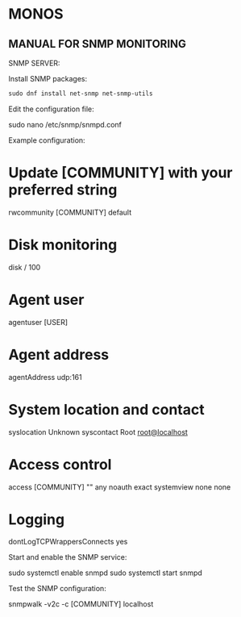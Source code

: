 # MONOS



## MANUAL FOR SNMP MONITORING

SNMP SERVER:

Install SNMP packages:
```css
sudo dnf install net-snmp net-snmp-utils
```

Edit the configuration file:

sudo nano /etc/snmp/snmpd.conf


Example configuration:

# Update [COMMUNITY] with your preferred string
rwcommunity [COMMUNITY] default

# Disk monitoring
disk  / 100

# Agent user
agentuser  [USER]

# Agent address
agentAddress udp:161

# System location and contact
syslocation Unknown
syscontact Root <root@localhost>

# Access control
access  [COMMUNITY] "" any noauth exact systemview none none

# Logging
dontLogTCPWrappersConnects yes






Start and enable the SNMP service:

sudo systemctl enable snmpd
sudo systemctl start snmpd




Test the SNMP configuration:

snmpwalk -v2c -c [COMMUNITY] localhost


